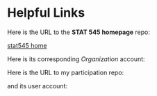 # Helpful Links

Here is the URL to the __STAT 545 homepage__ repo:

[stat545 home](https://github.com/stat545-ubc/stat545-home)

Here is its corresponding _Organization_ account:

Here is the URL to my participation repo:

and its user account:
